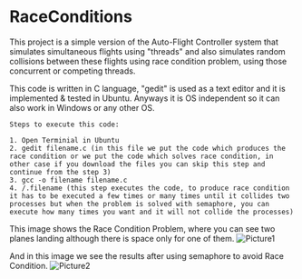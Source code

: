 # RaceConditions
This project is a simple version of the Auto-Flight Controller system that simulates simultaneous flights using "threads" and also simulates random collisions between these flights using race condition problem, using those concurrent or competing threads.

This code is written in C language, "gedit" is used as a text editor and it is implemented & tested in Ubuntu. Anyways it is OS independent so it can also work in Windows or any other OS.


    Steps to execute this code:
    
    1. Open Terminial in Ubuntu
    2. gedit filename.c (in this file we put the code which produces the race condition or we put the code which solves race condition, in other case if you download the files you can skip this step and continue from the step 3)
    3. gcc -o filename filename.c
    4. /.filename (this step executes the code, to produce race condition it has to be executed a few times or many times until it collides two processes but when the problem is solved with semaphore, you can execute how many times you want and it will not collide the processes)
    
This image shows the Race Condition Problem, where you can see two planes landing although there is space only for one of them.
![Picture1](https://user-images.githubusercontent.com/94797611/216790469-c4cbe9d3-fc6e-4d28-bbc1-3938a23ea728.png)
    
    
And in this image we see the results after using semaphore to avoid Race Condition. 
![Picture2](https://user-images.githubusercontent.com/94797611/216790517-a1b24392-c139-4c90-82eb-308ab70d3fe3.png)

      
